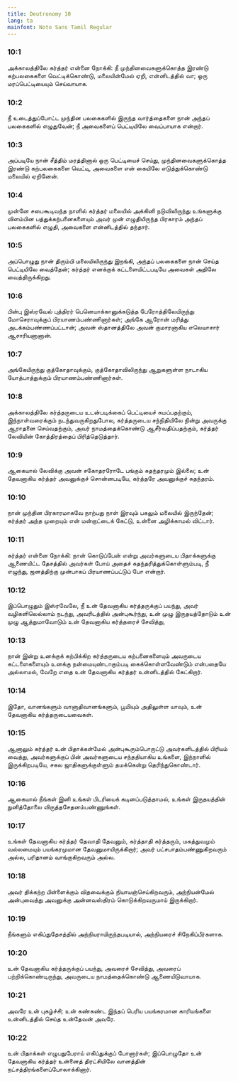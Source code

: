 ```yaml
---
title: Deutronomy 10
lang: ta
mainfont: Noto Sans Tamil Regular
---
```


###  10:1

அக்காலத்திலே கர்த்தர் என்னை நோக்கி: நீ முந்தினவைகளுக்கொத்த இரண்டு கற்பலகைகளை வெட்டிக்கொண்டு, மலையின்மேல் ஏறி, என்னிடத்தில் வா; ஒரு மரப்பெட்டியையும் செய்வாயாக.

###  10:2

நீ உடைத்துப்போட்ட முந்தின பலகைகளில் இருந்த வார்த்தைகளை நான் அந்தப் பலகைகளில் எழுதுவேன்; நீ அவைகளைப் பெட்டியிலே வைப்பாயாக என்றார்.

###  10:3

அப்படியே நான் சீத்திம் மரத்தினால் ஒரு பெட்டியைச் செய்து, முந்தினவைகளுக்கொத்த இரண்டு கற்பலகைகளை வெட்டி, அவைகளை என் கையிலே எடுத்துக்கொண்டு மலையில் ஏறினேன்.

###  10:4

முன்னே சபைகூடிவந்த நாளில் கர்த்தர் மலையில் அக்கினி நடுவிலிருந்து உங்களுக்கு விளம்பின பத்துக்கற்பனைகளையும் அவர் முன் எழுதியிருந்த பிரகாரம் அந்தப் பலகைகளில் எழுதி, அவைகளை என்னிடத்தில் தந்தார்.

###  10:5

அப்பொழுது நான் திரும்பி மலையிலிருந்து இறங்கி, அந்தப் பலகைகளை நான் செய்த பெட்டியிலே வைத்தேன்; கர்த்தர் எனக்குக் கட்டளையிட்டபடியே அவைகள் அதிலே வைத்திருக்கிறது.

###  10:6

பின்பு இஸ்ரவேல் புத்திரர் பெனெயாக்கானுக்கடுத்த பேரோத்திலேயிருந்து மோசெராவுக்குப் பிரயாணம்பண்ணினார்கள்; அங்கே ஆரோன் மரித்து அடக்கம்பண்ணப்பட்டான்; அவன் ஸ்தானத்திலே அவன் குமாரனாகிய எலெயாசார் ஆசாரியனானான்.

###  10:7

அங்கேயிருந்து குத்கோதாவுக்கும், குத்கோதாவிலிருந்து ஆறுகளுள்ள நாடாகிய யோத்பாத்துக்கும் பிரயாணம்பண்ணினார்கள்.

###  10:8

அக்காலத்திலே கர்த்தருடைய உடன்படிக்கைப் பெட்டியைச் சுமப்பதற்கும், இந்நாள்வரைக்கும் நடந்துவருகிறதுபோல, கர்த்தருடைய சந்நிதியிலே நின்று அவருக்கு ஆராதனை செய்வதற்கும், அவர் நாமத்தைக்கொண்டு ஆசீர்வதிப்பதற்கும், கர்த்தர் லேவியின் கோத்திரத்தைப் பிரித்தெடுத்தார்.

###  10:9

ஆகையால் லேவிக்கு அவன் சகோதரரோடே பங்கும் சுதந்தரமும் இல்லை; உன் தேவனாகிய கர்த்தர் அவனுக்குச் சொன்னபடியே, கர்த்தரே அவனுக்குச் சுதந்தரம்.

###  10:10

நான் முந்தின பிரகாரமாகவே நாற்பது நாள் இரவும் பகலும் மலையில் இருந்தேன்; கர்த்தர் அந்த முறையும் என் மன்றாட்டைக் கேட்டு, உன்னை அழிக்காமல் விட்டார்.

###  10:11

கர்த்தர் என்னை நோக்கி: நான் கொடுப்பேன் என்று அவர்களுடைய பிதாக்களுக்கு ஆணையிட்ட தேசத்தில் அவர்கள் போய் அதைச் சுதந்தரித்துக்கொள்ளும்படி, நீ எழுந்து, ஜனத்திற்கு முன்பாகப் பிரயாணப்பட்டுப் போ என்றார்.

###  10:12

இப்பொழுதும் இஸ்ரவேலே, நீ உன் தேவனாகிய கர்த்தருக்குப் பயந்து, அவர் வழிகளிலெல்லாம் நடந்து, அவரிடத்தில் அன்புகூர்ந்து, உன் முழு இருதயத்தோடும் உன் முழு ஆத்துமாவோடும் உன் தேவனாகிய கர்த்தரைச் சேவித்து,

###  10:13

நான் இன்று உனக்குக் கற்பிக்கிற கர்த்தருடைய கற்பனைகளையும் அவருடைய கட்டளைகளையும் உனக்கு நன்மையுண்டாகும்படி கைக்கொள்ளவேண்டும் என்பதையே அல்லாமல், வேறே எதை உன் தேவனாகிய கர்த்தர் உன்னிடத்தில் கேட்கிறார்.

###  10:14

இதோ, வானங்களும் வானாதிவானங்களும், பூமியும் அதிலுள்ள யாவும், உன் தேவனாகிய கர்த்தருடையவைகள்.

###  10:15

ஆனாலும் கர்த்தர் உன் பிதாக்கள்மேல் அன்புகூரும்பொருட்டு அவர்களிடத்தில் பிரியம் வைத்து, அவர்களுக்குப் பின் அவர்களுடைய சந்ததியாகிய உங்களை, இந்நாளில் இருக்கிறபடியே, சகல ஜாதிகளுக்குள்ளும் தமக்கென்று தெரிந்துகொண்டார்.

###  10:16

ஆகையால் நீங்கள் இனி உங்கள் பிடரியைக் கடினப்படுத்தாமல், உங்கள் இருதயத்தின் நுனித்தோலை விருத்தசேதனம்பண்ணுங்கள்.

###  10:17

உங்கள் தேவனாகிய கர்த்தர் தேவாதி தேவனும், கர்த்தாதி கர்த்தரும், மகத்துவமும் வல்லமையும் பயங்கரமுமான தேவனுமாயிருக்கிறார்; அவர் பட்சபாதம்பண்ணுகிறவரும் அல்ல, பரிதானம் வாங்குகிறவரும் அல்ல.

###  10:18

அவர் திக்கற்ற பிள்ளைக்கும் விதவைக்கும் நியாயஞ்செய்கிறவரும், அந்நியன்மேல் அன்புவைத்து அவனுக்கு அன்னவஸ்திரம் கொடுக்கிறவருமாய் இருக்கிறார்.

###  10:19

நீங்களும் எகிப்துதேசத்தில் அந்நியராயிருந்தபடியால், அந்நியரைச் சிநேகிப்பீர்களாக.

###  10:20

உன் தேவனாகிய கர்த்தருக்குப் பயந்து, அவரைச் சேவித்து, அவரைப் பற்றிக்கொண்டிருந்து, அவருடைய நாமத்தைக்கொண்டு ஆணையிடுவாயாக.

###  10:21

அவரே உன் புகழ்ச்சி; உன் கண்கண்ட இந்தப் பெரிய பயங்கரமான காரியங்களை உன்னிடத்தில் செய்த உன்தேவன் அவரே.

###  10:22

உன் பிதாக்கள் எழுபதுபேராய் எகிப்துக்குப் போனார்கள்; இப்பொழுதோ உன் தேவனாகிய கர்த்தர் உன்னைத் திரட்சியிலே வானத்தின் நட்சத்திரங்களைப்போலாக்கினார்.

